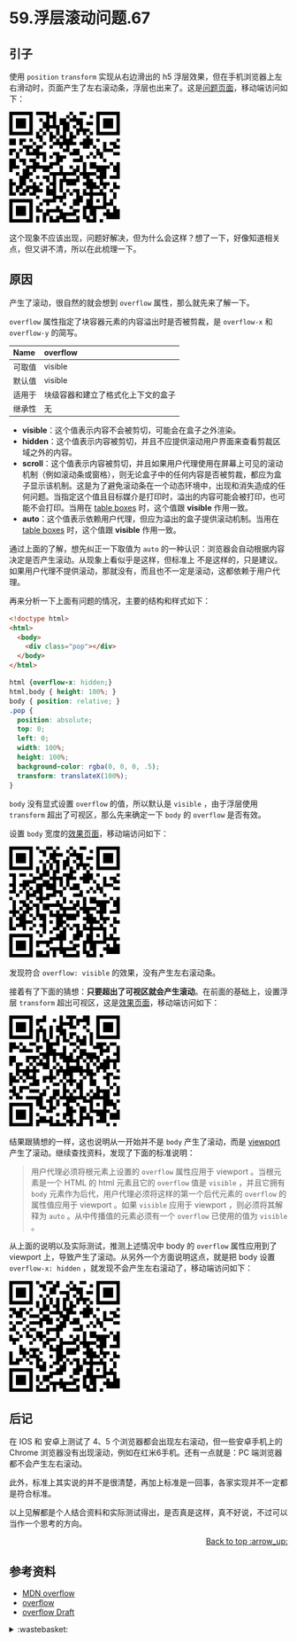 # 59.浮层滚动问题.67
## <a name="start"></a> 引子
使用 `position` `transform` 实现从右边滑出的 h5 浮层效果，但在手机浏览器上左右滑动时，页面产生了左右滚动条，浮层也出来了。这是[问题页面][url-lab-problem]，移动端访问如下：

![59-qrcode-problem][url-local-problem]

这个现象不应该出现，问题好解决，但为什么会这样？想了一下，好像知道相关点，但又讲不清，所以在此梳理一下。

## <a name="reason"></a> 原因
产生了滚动，很自然的就会想到 `overflow` 属性，那么就先来了解一下。

`overflow` 属性指定了块容器元素的内容溢出时是否被剪裁，是 `overflow-x` 和 `overflow-y` 的简写。

Name | overflow
:------------ | :-------------
可取值 | visible | hidden | scroll | auto | inherit
默认值 | visible
适用于 | 块级容器和建立了格式化上下文的盒子
继承性 | 无


- **visible**：这个值表示内容不会被剪切，可能会在盒子之外渲染。
- **hidden**：这个值表示内容被剪切，并且不应提供滚动用户界面来查看剪裁区域之外的内容。
- **scroll**：这个值表示内容被剪切，并且如果用户代理使用在屏幕上可见的滚动机制（例如滚动条或窗格），则无论盒子中的任何内容是否被剪裁，都应为盒子显示该机制。这是为了避免滚动条在一个动态环境中，出现和消失造成的任何问题。当指定这个值且目标媒介是打印时，溢出的内容可能会被打印，也可能不会打印。当用在 [table boxes][url-w3c-table-box] 时，这个值跟 **visible** 作用一致。
- **auto**：这个值表示依赖用户代理，但应为溢出的盒子提供滚动机制。当用在 [table boxes][url-w3c-table-box] 时，这个值跟 **visible** 作用一致。


通过上面的了解，想先纠正一下取值为 `auto` 的一种认识：浏览器会自动根据内容决定是否产生滚动。从现象上看似乎是这样，但标准上
不是这样的，只是建议。如果用户代理不提供滚动，那就没有，而且也不一定是滚动，这都依赖于用户代理。

再来分析一下上面有问题的情况，主要的结构和样式如下：
```html
<!doctype html>
<html>
  <body>
    <div class="pop"></div>
  </body>
</html>
```
```css
html {overflow-x: hidden;}
html,body { height: 100%; }
body { position: relative; }
.pop {
  position: absolute;
  top: 0;
  left: 0;
  width: 100%;
  height: 100%;
  background-color: rgba(0, 0, 0, .5);
  transform: translateX(100%);
}
```

`body` 没有显式设置 `overflow` 的值，所以默认是 `visible` ，由于浮层使用 `transform` 超出了可视区，那么先来确定一下 `body` 的 `overflow` 是否有效。

设置 `body` 宽度的[效果页面][url-lab-body]，移动端访问如下：

![59-qrcode-body][url-local-body]

发现符合 `overflow: visible` 的效果，没有产生左右滚动条。

接着有了下面的猜想：**只要超出了可视区就会产生滚动**。在前面的基础上，设置浮层 `transform` 超出可视区，这是[效果页面][url-lab-scroll]，移动端访问如下：

![59-qrcode-scroll][url-local-scroll]

结果跟猜想的一样，这也说明从一开始并不是 `body` 产生了滚动，而是 [viewport][url-w3c-viewport] 产生了滚动。继续查找资料，发现了下面的标准说明：

> 用户代理必须将根元素上设置的 `overflow` 属性应用于 viewport 。当根元素是一个 HTML 的 html 元素且它的 `overflow` 值是 `visible` ，并且它拥有 `body` 元素作为后代，用户代理必须将这样的第一个后代元素的 `overflow` 的属性值应用于 viewport 。如果 `visible` 应用于 viewport ，则必须将其解释为 `auto` 。从中传播值的元素必须有一个 `overflow` 已使用的值为 `visible` 。

从上面的说明以及实际测试，推测上述情况中 body 的 `overflow` 属性应用到了 viewport 上，导致产生了滚动。从另外一个方面说明这点，就是把 body 设置 `overflow-x: hidden` ，就发现不会产生左右滚动了，移动端访问如下：

![59-qrcode-normal][url-local-normal]

## 后记
在 IOS 和 安卓上测试了 4、5 个浏览器都会出现左右滚动，但一些安卓手机上的 Chrome 浏览器没有出现滚动，例如在红米6手机。还有一点就是：PC 端浏览器都不会产生左右滚动。

此外，标准上其实说的并不是很清楚，再加上标准是一回事，各家实现并不一定都是符合标准。

以上见解都是个人结合资料和实际测试得出，是否真是这样，真不好说，不过可以当作一个思考的方向。

<div align="right"><a href="#index">Back to top :arrow_up:</a></div>

## <a name="reference"></a> 参考资料
- [MDN overflow][url-mdn-overflow]
- [overflow][url-w3c-overflow]
- [overflow Draft][url-w3c-overflow-draft]



[url-base]:https://xxholic.github.io/segment

[url-lab-problem]:https://xxholic.github.io/lab/lab-css/segment-59/59.index.html
[url-lab-body]:https://xxholic.github.io/lab/lab-css/segment-59/59.body.html
[url-lab-scroll]:https://xxholic.github.io/lab/lab-css/segment-59/59.body-scroll.html

[url-mdn-overflow]:https://developer.mozilla.org/zh-CN/docs/Web/CSS/overflow
[url-w3c-overflow]:https://www.w3.org/TR/CSS22/visufx.html#overflow-clipping
[url-w3c-overflow-draft]:https://drafts.csswg.org/css-overflow-3/#propdef-overflow
[url-w3c-table-box]:https://www.w3.org/TR/CSS22/tables.html#table-box
[url-w3c-viewport]:https://www.w3.org/TR/2011/REC-CSS2-20110607/visuren.html#viewport

[url-local-problem]:../images/59/qrcode-problem.png
[url-local-body]:../images/59/qrcode-body.png
[url-local-scroll]:../images/59/qrcode-scroll.png
[url-local-normal]:../images/59/qrcode-normal.png


<details>
<summary>:wastebasket:</summary>

踩着七彩祥云瞎扯。

最近无意间发现了[《有顶天家族》](https://movie.douban.com/subject/22790508/)，是由小说改编的，里面的背景设定感觉不怎么宏大，就像介绍说的：平安城内，人类、狸猫、天狗，三足鼎立，共同转动这城市的巨大车轮。看了第一季，发现里面的故事讲的有些意思，主角父亲的死，从不同的角色的角度，逐渐逼近真相，有种层层反转的惊喜。

![59-poster][url-local-poster]


</details>

[url-local-poster]:../images/59/poster.jpg